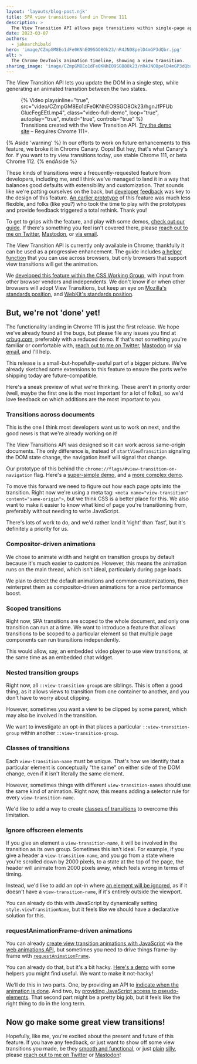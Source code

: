 ```yaml
---
layout: 'layouts/blog-post.njk'
title: SPA view transitions land in Chrome 111
description: >
  The View Transition API allows page transitions within single-page apps, and will later include multi-page apps.
date: 2023-03-07
authors:
  - jakearchibald
hero: 'image/CZmpGM8Eo1dFe0KNhEO9SGO8Ok23/nR4JNO8pelD4mGP3dQbr.jpg'
alt: >
  The Chrome DevTools animation timeline, showing a view transition.
sharing_image: 'image/CZmpGM8Eo1dFe0KNhEO9SGO8Ok23/nR4JNO8pelD4mGP3dQbr.jpg'
---
```


The View Transition API lets you update the DOM in a single step, while generating an animated transition between the two states.

<style>
  .video-full-demo {
    aspect-ratio: 1520 / 1054;
  }
</style>

<figure>
  {% Video
    playsinline="true",
    src="video/CZmpGM8Eo1dFe0KNhEO9SGO8Ok23/hgnJfPFUbGlucFegEEtl.mp4",
    class="video-full-demo",
    loop="true",
    autoplay="true",
    muted="true",
    controls="true"
  %}
  <figcaption>Transitions created with the View Transition API. <a href="https://http203-playlist.netlify.app/">Try the demo site</a> – Requires Chrome 111+.</figcaption>
</figure>

{% Aside 'warning' %}
In our efforts to work on future enhancements to this feature, we broke it in Chrome Canary. Oops! But hey, that's what Canary's for. If you want to try view transitions today, use stable Chrome 111, or beta Chrome 112.
{% endAside %}

These kinds of transitions were a frequently-requested feature from developers, including me, and I think we've managed to land it in a way that balances good defaults with extensibility and customization. That sounds like we're patting ourselves on the back, but [developer](https://twitter.com/DavidKPiano/status/1428043899482824710) [feedback](https://twitter.com/jods16/status/1428434783441494023) was key to the design of this feature. [An earlier prototype](https://github.com/WICG/view-transitions/tree/92ea1f3e8cd5e16099b288838644d04c6cb08b61) of this feature was much less flexible, and folks (like you?) who took the time to play with the prototypes and provide feedback triggered a total rethink. Thank you!

To get to grips with the feature, and play with some demos, [check out our guide](/docs/web-platform/view-transitions/). If there's something you feel isn't covered there, please [reach out to me on Twitter](https://twitter.com/jaffathecake), [Mastodon](https://mastodon.social/@jaffathecake), or [via email](mailto:view-transitions-api@chromium.org).

The View Transition API is currently only available in Chrome; thankfully it can be used as a progressive enhancement. The guide includes [a helper function](/docs/web-platform/view-transitions/#not-a-polyfill) that you can use across browsers, but only browsers that support view transitions will get the animation.

We [developed this feature within the CSS Working Group](https://drafts.csswg.org/css-view-transitions-1/), with input from other browser vendors and independents. We don't know if or when other browsers will adopt View Transitions, but keep an eye on [Mozilla's standards position](https://github.com/mozilla/standards-positions/issues/677), and [WebKit's standards position](https://github.com/WebKit/standards-positions/issues/48).

## But, we're not 'done' yet!

The functionality landing in Chrome 111 is just the first release. We hope we've already found all the bugs, but please file any issues you find at [crbug.com](http://crbug.com/new), preferably with a reduced demo. If that's not something you're familiar or comfortable with, [reach out to me on Twitter](https://twitter.com/jaffathecake), [Mastodon](https://mastodon.social/@jaffathecake) or [via email](mailto:view-transitions-api@chromium.org), and I'll help.

This release is a small-but-hopefully-useful part of a bigger picture. We've already sketched some extensions to this feature to ensure the parts we're shipping today are future-compatible.

Here's a sneak preview of what we're thinking. These aren't in priority order (well, maybe the first one is the most important for a lot of folks), so we'd love feedback on which additions are the most important to you.

### Transitions across documents

This is the one I think most developers want us to work on next, and the good news is that we're already working on it!

The View Transitions API was designed so it can work across same-origin documents. The only difference is, instead of `startViewTransition` signaling the DOM state change, the navigation itself will signal that change.

Our prototype of this behind the `chrome://flags/#view-transition-on-navigation` flag. Here's a [super-simple demo](https://simple-set-demos.glitch.me/mpa/), and a [more complex demo](https://deploy-preview-28--http203-playlist.netlify.app/).

To move this forward we need to figure out how each page opts into the transition. Right now we're using a meta tag: `<meta name="view-transition" content="same-origin">`, but we think CSS is a better place for this. We also want to make it easier to know what kind of page you're transitioning from, preferably without needing to write JavaScript.

There's lots of work to do, and we'd rather land it 'right' than 'fast', but it's definitely a priority for us.

### Compositor-driven animations

We chose to animate width and height on transition groups by default because it's much easier to customize. However, this means the animation runs on the main thread, which isn't ideal, particularly during page loads.

We plan to detect the default animations and common customizations, then reinterpret them as compositor-driven animations for a nice performance boost.

### Scoped transitions

Right now, SPA transitions are scoped to the whole document, and only one transition can run at a time. We want to introduce a feature that allows transitions to be scoped to a particular element so that multiple page components can run transitions independently.

This would allow, say, an embedded video player to use view transitions, at the same time as an embedded chat widget.

### Nested transition groups

Right now, all `::view-transition-group`s are siblings. This is often a good thing, as it allows views to transition from one container to another, and you don't have to worry about clipping.

However, sometimes you want a view to be clipped by some parent, which may also be involved in the transition.

We want to investigate an opt-in that places a particular `::view-transition-group` within another `::view-transition-group`.

### Classes of transitions

Each `view-transition-name` must be unique. That's how we identify that a particular element is conceptually "the same" on either side of the DOM change, even if it isn't literally the same element.

However, sometimes things with different `view-transition-name`s should use the same kind of animation. Right now, this means adding a selector rule for every `view-transition-name`.

We'd like to add a way to create [classes of transitions](https://github.com/w3c/csswg-drafts/issues/8319) to overcome this limitation.

### Ignore offscreen elements

If you give an element a `view-transition-name`, it will be involved in the transition as its own group. Sometimes this isn't ideal. For example, if you give a header a `view-transition-name`, and you go from a state where you're scrolled down by 2000 pixels, to a state at the top of the page, the header will animate from 2000 pixels away, which feels wrong in terms of timing.

Instead, we'd like to add an opt-in where [an element will be ignored](https://github.com/w3c/csswg-drafts/issues/8282), as if it doesn't have a `view-transition-name`, if it's entirely outside the viewport.

You can already do this with JavaScript by dynamically setting `style.viewTransitionName`, but it feels like we should have a declarative solution for this.

### requestAnimationFrame-driven animations

You can already [create view transition animations with JavaScript](/docs/web-platform/view-transitions/#animating-with-javascript) via the [web animations API](https://developer.mozilla.org/docs/Web/API/Web_Animations_API), but sometimes you need to drive things frame-by-frame with <code>[requestAnimationFrame](https://developer.mozilla.org/docs/Web/API/window/requestAnimationFrame)</code>.

You can already do that, but it's a bit hacky. [Here's a demo](https://simple-set-demos.glitch.me/raf/) with some helpers you might find useful. We want to make it not-hacky!

We’ll do this in two parts. One, by providing an API to [indicate when the animation is done](https://github.com/w3c/csswg-drafts/issues/8132). And two, by [providing JavaScript access to pseudo-elements](https://www.w3.org/TR/css-pseudo-4/#CSSPseudoElement-interface). That second part might be a pretty big job, but it feels like the right thing to do in the long term.

## Now go make some great view transitions!

Hopefully, like me, you're excited about the present and future of this feature. If you have any feedback, or just want to show off some view transitions you made, be they [smooth and functional](https://twitter.com/jaffathecake/status/1630156449610362885), or just [plain](https://twitter.com/jaffathecake/status/1626161752827199489) [silly](https://twitter.com/jaffathecake/status/1621949535437164546), please [reach out to me on Twitter](https://twitter.com/jaffathecake) or [Mastodon](https://mastodon.social/@jaffathecake)!
